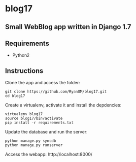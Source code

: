 # blog17
Small WebBlog app written in Django 1.7
---

## Requirements

- Python2

## Instructions

Clone the app and access the folder:
```
git clone https://github.com/RyanOM/blog17.git
cd blog17
```

Create a virtualenv, activate it and install the depdencies:
```
virtualenv blog17
source blog17/bin/activate
pip install -r requirements.txt
```

Update the database and run the server:
```
python manage.py syncdb
python manage.py runserver
```

Access the webapp:
http://localhost:8000/
